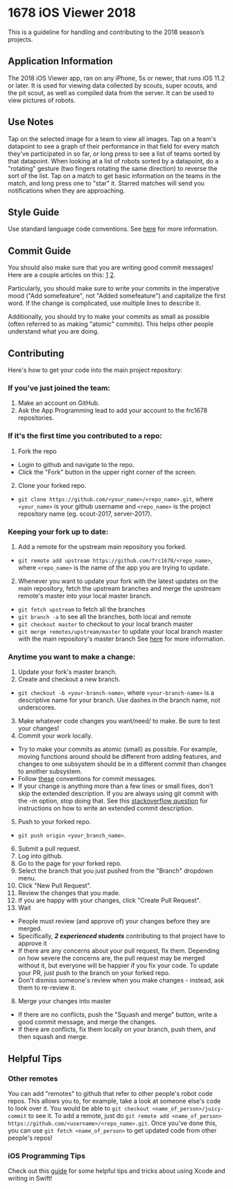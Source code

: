 # 1678 iOS Viewer 2018

This is a guideline for handling and contributing to the 2018 season’s projects.


## Application Information
The 2018 iOS Viewer app, ran on any iPhone, 5s or newer, that runs iOS 11.2 or later. It is used for viewing data collected by scouts, super scouts, and the pit scout, as well as compiled data from the server. It can be used to view pictures of robots.

## Use Notes
Tap on the selected image for a team to view all images. Tap on a team's datapoint to see a graph of their performance in that field for every match they've participated in so far, or long press to see a list of teams sorted by that datapoint. When looking at a list of robots sorted by a datapoint, do a "rotating" gesture (two fingers rotating the same direction) to reverse the sort of the list.
Tap on a match to get basic information on the teams in the match, and long press one to "star" it. Starred matches will send you notifications when they are approaching.

## Style Guide

Use standard language code conventions. See [here](https://github.com/raywenderlich/swift-style-guide#correctness) for more information.


## Commit Guide

You should also make sure that you are writing good commit messages! Here are a couple articles on this: [1](http://tbaggery.com/2008/04/19/a-note-about-git-commit-messages.html) [2](http://chris.beams.io/posts/git-commit/).

Particularly, you should make sure to write your commits in the imperative mood ("Add somefeature", not "Added somefeature") and capitalize the first word. If the change is complicated, use multiple lines to describe it.

Additionally, you should try to make your commits as small as possible (often referred to as making "atomic" commits). This helps other people understand what you are doing.


## Contributing

Here's how to get your code into the main project repository:


### If you've just joined the team:

1. Make an account on GitHub.
2. Ask the App Programming lead to add your account to the frc1678 repositories.


### If it's the first time you contributed to a repo:

1. Fork the repo
+ Login to github and navigate to the repo.
+ Click the "Fork" button in the upper right corner of the screen.
2. Clone your forked repo.
+ `git clone https://github.com/<your_name>/<repo_name>.git`, where `<your_name>` is your github username and `<repo_name>` is the project repository name (eg. scout-2017, server-2017).


### Keeping your fork up to date:

1. Add a remote for the upstream main repository you forked.
* `git remote add upstream https://github.com/frc1678/<repo_name>`, where `<repo_name>` is the name of the app you are trying to update.
2. Whenever you want to update your fork with the latest updates on the main repository, fetch the upstream branches and merge the upstream remote's master into your local master branch.
* `git fetch upstream` to fetch all the branches
* `git branch -a` to see all the branches, both local and remote
* `git checkout master` to checkout to your local branch master
* `git merge remotes/upstream/master` to update your local branch master with the main repository's master branch
See [here](https://gist.github.com/Chaser324/ce0505fbed06b947d962) for more information.


### Anytime you want to make a change:

1. Update your fork's master branch.
2. Create and checkout a new branch.
* `git checkout -b <your-branch-name>`, where `<your-branch-name>` is a descriptive name for your branch. Use dashes in the branch name, not underscores.
3. Make whatever code changes you want/need/ to make. Be sure to test your changes!
4. Commit your work locally.
+ Try to make your commits as atomic (small) as possible. For example, moving functions around should be different from adding features, and changes to one subsystem should be in a different commit than changes to another subsystem.
+ Follow [these](http://tbaggery.com/2008/04/19/a-note-about-git-commit-messages.html) conventions for commit messages.
+ If your change is anything more than a few lines or small fixes, don't skip the extended description. If you are always using git commit with the -m option, stop doing that.
See this [stackoverflow question](https://stackoverflow.com/questions/9562304/github-commit-with-extended-message) for instructions on how to write an extended commit description.
5. Push to your forked repo.
+ `git push origin <your_branch_name>`.
6. Submit a pull request.
1. Log into github.
2. Go to the page for your forked repo.
3. Select the branch that you just pushed from the "Branch" dropdown menu.
4. Click "New Pull Request".
5. Review the changes that you made.
6. If you are happy with your changes, click "Create Pull Request".
7. Wait
+ People must review (and approve of) your changes before they are merged.
+ Specifically, ***2 experienced students*** contributing to that project have to approve it
+ If there are any concerns about your pull request, fix them. Depending on how severe the concerns are, the pull request may be merged without it, but everyone will be happier if you fix your code. To update your PR, just push to the branch on your forked repo.
+ Don't dismiss someone's review when you make changes - instead, ask them to re-review it.
8. Merge your changes into master
+ If there are no conflicts, push the "Squash and merge" button, write a good commit message, and merge the changes.
+ If there are conflicts, fix them locally on your branch, push them, and then squash and merge.


## Helpful Tips

### Other remotes

You can add "remotes" to github that refer to other people's robot code repos. This allows you to, for example, take a look at someone else's code to look over it. You would be able to `git checkout <name_of_person>/juicy-commit` to see it. To add a remote, just do `git remote add <name_of_person> https://github.com/<username>/<repo_name>.git`. Once you've done this, you can use `git fetch <name_of_person>` to get updated code from other people's repos!


### iOS Programming Tips

Check out this [guide](https://docs.google.com/document/d/19I2pF2Krz-MLcP4INNbAA4HgbnG3rdTHmwM8_2428go/edit?usp=sharing) for some helpful tips and tricks about using Xcode and writing in Swift!



